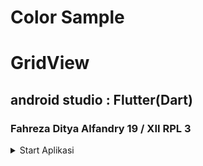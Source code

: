 # Color Sample
# GridView
## android studio : Flutter(Dart)
### Fahreza Ditya Alfandry 19 / XII RPL 3

<details>
    <summary>Start Aplikasi</summary>

![Start Aplikasi](https://github.com/fhrzdty31/Color-Sample/blob/6714db5a4351e0980a07a4107cc130a6085e4738/screenshot/Screenshot%20.png)

</details>
